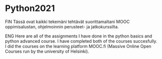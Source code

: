 # Python2021

FIN
Tässä ovat kaikki tekemäni tehtävät suorittamaltani MOOC oppimisalustan, ohjelmoinnin perusteet- ja jatkokurssilta. 

ENG
Here are all of the assignments I have done in the python basics and python advanced course. I have completed both of the courses succesfully. I did the courses on the learning platform MOOC.fi (Massive Online Open Courses run by the university of Helsinki).
